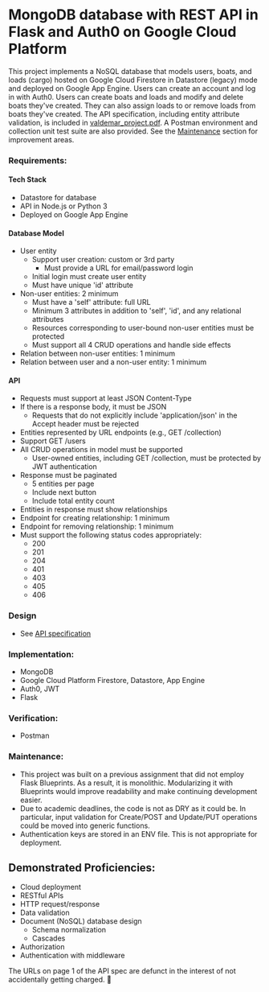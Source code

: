 # MongoDB database with REST API in Flask and Auth0 on Google Cloud Platform

This project implements a NoSQL database that models users, boats, and loads (cargo) hosted on Google Cloud Firestore in Datastore (legacy) mode and deployed on Google App Engine. Users can create an account and log in with Auth0. Users can create boats and loads and modify and delete boats they've created. They can also assign loads to or remove loads from boats they've created. The API specification, including entity attribute validation, is included in [valdemar_project.pdf](https://github.com/MHValdez/CS493-a9-final-project/blob/main/valdemar_project.pdf). A Postman environment and collection unit test suite are also provided. See the [Maintenance](https://github.com/MHValdez/CS493-a9-final-project/blob/main/README.md#maintenance) section for improvement areas.

### Requirements:

#### Tech Stack
- Datastore for database
- API in Node.js or Python 3
- Deployed on Google App Engine

#### Database Model
- User entity
  - Support user creation: custom or 3rd party
    - Must provide a URL for email/password login
  - Initial login must create user entity
  - Must have unique 'id' attribute
- Non-user entities: 2 minimum
  - Must have a 'self' attribute: full URL
  - Minimum 3 attributes in addition to 'self', 'id', and any relational attributes
  - Resources corresponding to user-bound non-user entities must be protected
  - Must support all 4 CRUD operations and handle side effects
- Relation between non-user entities: 1 minimum
- Relation between user and a non-user entity: 1 minimum


#### API
- Requests must support at least JSON Content-Type
- If there is a response body, it must be JSON
  - Requests that do not explicitly include 'application/json' in the Accept header must be rejected
- Entities represented by URL endpoints (e.g., GET /collection)
- Support GET /users
- All CRUD operations in model must be supported
  - User-owned entities, including GET /collection, must be protected by JWT authentication
- Response must be paginated
  - 5 entities per page
  - Include next button
  - Include total entity count
- Entities in response must show relationships
- Endpoint for creating relationship: 1 minimum
- Endpoint for removing relationship: 1 minimum
- Must support the following status codes appropriately:
  - 200
  - 201
  - 204
  - 401
  - 403
  - 405
  - 406

### Design
- See [API specification](https://github.com/MHValdez/CS493-a9-final-project/blob/main/valdemar_project.pdf)

### Implementation:
- MongoDB
- Google Cloud Platform Firestore, Datastore, App Engine
- Auth0, JWT
- Flask

### Verification:
- Postman

### Maintenance:
- This project was built on a previous assignment that did not employ Flask Blueprints. As a result, it is monolithic. Modularizing it with Blueprints would improve readability and make continuing development easier.
- Due to academic deadlines, the code is not as DRY as it could be. In particular, input validation for Create/POST and Update/PUT operations could be moved into generic functions.
- Authentication keys are stored in an ENV file. This is not appropriate for deployment.

## Demonstrated Proficiencies:
- Cloud deployment
- RESTful APIs
- HTTP request/response
- Data validation
- Document (NoSQL) database design
  - Schema normalization
  - Cascades
- Authorization
- Authentication with middleware

The URLs on page 1 of the API spec are defunct in the interest of not accidentally getting charged. 🙂
